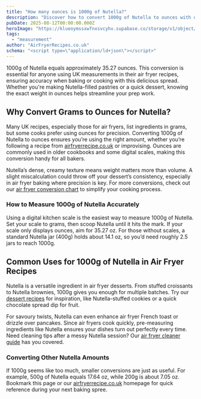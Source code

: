 ```yaml
---
title: "How many ounces is 1000g of Nutella?"
description: "Discover how to convert 1000g of Nutella to ounces with our easy guide. Perfect for UK air fryer recipes and precise measurements."
pubDate: 2025-08-12T00:00:00.000Z
heroImage: "https://klueoymssxwfnxsvcyhv.supabase.co/storage/v1/object/public/md/how-many-ounces-is-1000g-of-nutella-98d30306.webp"
tags:
  - "measurement"
author: "AirFryerRecipes.co.uk"
schema: "<script type=\"application/ld+json\"></script>"
---
```


<p>1000g of Nutella equals approximately 35.27 ounces. This conversion is essential for anyone using UK measurements in their air fryer recipes, ensuring accuracy when baking or cooking with this delicious spread. Whether you're making Nutella-filled pastries or a quick dessert, knowing the exact weight in ounces helps streamline your prep work.</p>  

<h2>Why Convert Grams to Ounces for Nutella?</h2>  
<p>Many UK recipes, especially those for air fryers, list ingredients in grams, but some cooks prefer using ounces for precision. Converting 1000g of Nutella to ounces ensures you’re using the right amount, whether you’re following a recipe from <a href=https://www.airfryerrecipe.co.uk/recipes>airfryerrecipe.co.uk</a> or improvising. Ounces are commonly used in older cookbooks and some digital scales, making this conversion handy for all bakers.</p>  

<p>Nutella’s dense, creamy texture means weight matters more than volume. A slight miscalculation could throw off your dessert’s consistency, especially in air fryer baking where precision is key. For more conversions, check out our <a href=https://www.airfryerrecipe.co.uk/air-fryer-conversion-chart>air fryer conversion chart</a> to simplify your cooking process.</p>  

<h3>How to Measure 1000g of Nutella Accurately</h3>  
<p>Using a digital kitchen scale is the easiest way to measure 1000g of Nutella. Set your scale to grams, then scoop Nutella until it hits the mark. If your scale only displays ounces, aim for 35.27 oz. For those without scales, a standard Nutella jar (400g) holds about 14.1 oz, so you’d need roughly 2.5 jars to reach 1000g.</p>  

<h2>Common Uses for 1000g of Nutella in Air Fryer Recipes</h2>  
<p>Nutella is a versatile ingredient in air fryer desserts. From stuffed croissants to Nutella brownies, 1000g gives you enough for multiple batches. Try our <a href=https://www.airfryerrecipe.co.uk/recipe-category/dessert>dessert recipes</a> for inspiration, like Nutella-stuffed cookies or a quick chocolate spread dip for fruit.</p>  

<p>For savoury twists, Nutella can even enhance air fryer French toast or drizzle over pancakes. Since air fryers cook quickly, pre-measuring ingredients like Nutella ensures your dishes turn out perfectly every time. Need cleaning tips after a messy Nutella session? Our <a href=https://www.airfryerrecipe.co.uk/air-fryer-cleaner>air fryer cleaner guide</a> has you covered.</p>  

<h3>Converting Other Nutella Amounts</h3>  
<p>If 1000g seems like too much, smaller conversions are just as useful. For example, 500g of Nutella equals 17.64 oz, while 200g is about 7.05 oz. Bookmark this page or our <a href=https://www.airfryerrecipe.co.uk>airfryerrecipe.co.uk</a> homepage for quick reference during your next baking spree.</p>